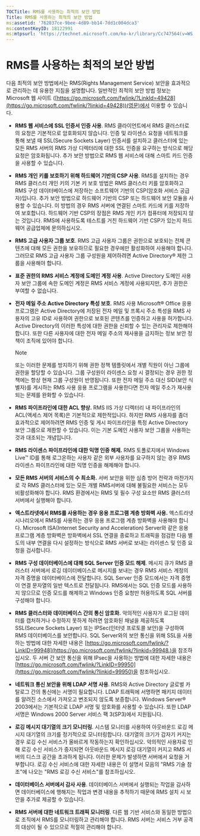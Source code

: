 ```yaml
---
TOCTitle: RMS를 사용하는 최적의 보안 방법
Title: RMS를 사용하는 최적의 보안 방법
ms:assetid: '762037ce-9bee-4d89-bb14-7dd1c004dca3'
ms:contentKeyID: 18122991
ms:mtpsurl: 'https://technet.microsoft.com/ko-kr/library/Cc747564(v=WS.10)'
---
```


RMS를 사용하는 최적의 보안 방법
===============================

다음 최적의 보안 방법에서는 RMS(Rights Management Service) 보안을 효과적으로 관리하는 데 유용한 지침을 설명합니다. 일반적인 최적의 보안 방법 정보는 Microsoft 웹 사이트 ([https://go.microsoft.com/fwlink/?LinkId=49428](https://go.microsoft.com/fwlink/?linkid=49428))(영문)에서 이용할 수 있습니다.

-   **RMS 웹 서비스에 SSL 인증서 인증 사용**. RMS 클라이언트에서 RMS 클러스터로의 요청은 기본적으로 암호화되지 않습니다. 인증 및 라이센스 요청을 네트워크를 통해 보낼 때 SSL(Secure Sockets Layer) 인증서를 설치하고 클러스터에 있는 모든 RMS 서버의 RMS 가상 디렉터리에 대한 SSL 인증을 요구하는 방식으로 해당 요청은 암호화됩니다. 추가 보안 방법으로 RMS 웹 서비스에 대해 스마트 카드 인증을 사용할 수 있습니다.
-   **RMS 개인 키를 보호하기 위해 하드웨어 기반의 CSP 사용**. RMS를 설치하는 경우 RMS 클러스터 개인 키의 기본 키 보호 방법은 RMS 클러스터 키를 암호화하고 RMS 구성 데이터베이스에 저장하는 소프트웨어 기반의 CSP(암호화 서비스 공급자)입니다. 추가 보안 방법으로 하드웨어 기반의 CSP 또는 하드웨어 보안 모듈을 사용할 수 있습니다. 이 방법의 경우 RMS 서버에 연결된 스마트 카드에 키를 저장하여 보호합니다. 하드웨어 기반 CSP의 장점은 RMS 개인 키가 컴퓨터에 저장되지 않는 것입니다. RMS에 사용하도록 테스트를 거친 하드웨어 기반 CSP가 있는지 하드웨어 공급업체에 문의하십시오.
-   **RMS 고급 사용자 그룹 보호**. RMS 고급 사용자 그룹은 권한으로 보호되는 전체 콘텐츠에 대해 모든 권한을 보유하므로 필요한 경우에만 활성화하여 사용해야 합니다. 그러므로 RMS 고급 사용자 그룹 구성원을 제어하려면 Active Directory® 제한 그룹을 사용해야 합니다.
-   **표준 권한의 RMS 서비스 계정에 도메인 계정 사용**. Active Directory 도메인 사용자 보안 그룹에 속한 도메인 계정은 RMS 서비스 계정에 사용되지만, 추가 권한은 부여할 수 없습니다.
-   **전자 메일 주소 Active Directory 특성 보호**. RMS 사용 Microsoft® Office 응용 프로그램은 Active Directory에 저장된 전자 메일 및 프록시 주소 특성을 RMS 사용자의 고유 ID로 사용하여 권한으로 보호된 콘텐츠를 인증하고 사용을 허가합니다. Active Directory의 이러한 특성에 대한 권한을 신뢰할 수 있는 관리자로 제한해야 합니다. 또한 다른 사용자에 대한 전자 메일 주소의 재사용을 금지하는 정보 보안 정책이 조직에 있어야 합니다.
    > [!NOTE]  
	> 또는 이러한 문제를 방지하기 위해 권한 정책 템플릿에서 개별 직원이 아닌 그룹에 권한을 할당할 수 있습니다. 그룹 구성원이 라이센스 요청 시 결정되는 경우 권한 정책에는 항상 현재 그룹 구성원이 반영됩니다. 또한 전자 메일 주소 대신 SID(보안 식별자)를 게시하는 RMS 사용 응용 프로그램을 사용한다면 전자 메일 주소가 재사용되는 문제를 완화할 수 있습니다.

-   **RMS 파이프라인에 대한 ACL 향상.** RMS IIS 가상 디렉터리 내 파이프라인의 ACL(액세스 제어 목록)은 기본적으로 제한적입니다. 하지만 RMS 사용자를 좀더 효과적으로 제어하려면 RMS 인증 및 게시 파이프라인을 특정 Active Directory 보안 그룹으로 제한할 수 있습니다. 이는 기본 도메인 사용자 보안 그룹을 사용하는 것과 대조되는 개념입니다.
-   **RMS 라이센스 파이프라인에 대한 익명 인증 해제.** RMS 토폴로지에서 Windows Live™ ID를 통해 로그온하는 사용자 같은 외부 사용자를 요구하지 않는 경우 RMS 라이센스 파이프라인에 대한 익명 인증을 해제해야 합니다.
-   **모든 RMS 서버의 서비스의 수 최소화.** 서버 보안을 위한 심층 방어 전략과 마찬가지로 각 RMS 클러스터에 있는 모든 개별 RMS서버에 대해 불필요한 서비스는 모두 비활성화해야 합니다. RMS 환경에서는 RMS 및 필수 구성 요소만 RMS 클러스터 서버에서 실행해야 합니다.
-   **엑스트라넷에서 RMS를 사용하는 경우 응용 프로그램 계층 방화벽 사용.** 엑스트라넷 시나리오에서 RMS를 사용하는 경우 응용 프로그램 계층 방화벽을 사용해야 합니다. Microsoft ISA(Internet Security and Acceleration) Server와 같은 응용 프로그램 계층 방화벽은 방화벽에서 SSL 연결을 종료하고 트래픽을 점검한 다음 별도의 내부 연결을 다시 설정하는 방식으로 RMS 서버로 보내는 라이센스 및 인증 요청을 검사합니다.
-   **RMS 구성 데이터베이스에 대해 SQL Server 인증 모드 해제**. 메시지 큐가 RMS 클러스터 서버에서 로깅 데이터베이스로 메시지를 보내는 경우 RMS 서비스 계정의 자격 증명을 데이터베이스에 전달합니다. SQL Server 인증 모드에서는 자격 증명이 연결 문자열의 일반 텍스트로 전달됩니다. RMS에서는 SQL 인증 모드를 사용하지 않으므로 인증 모드를 해제하고 Windows 인증 요청만 허용하도록 SQL 서버를 구성해야 합니다.
-   **RMS 클러스터와 데이터베이스 간의 통신 암호화.** 악의적인 사용자가 로그된 데이터를 캡처하거나 수정하지 못하게 하려면 암호화된 채널을 제공하도록 SSL(Secure Sockets Layer) 또는 IPSec(인터넷 프로토콜 보안)을 구성하여 RMS 데이터베이스를 보안합니다. SQL Server와의 보안 통신을 위해 SSL을 사용하는 방법에 대한 자세한 내용은 [https://go.microsoft.com/fwlink/?LinkID=99948](https://go.microsoft.com/fwlink/?linkid=99948.)을 참조하십시오. 두 서버 간 보안 통신을 위해 IPsec을 사용하는 방법에 대한 자세한 내용은 [https://go.microsoft.com/fwlink/?LinkID=99950](https://go.microsoft.com/fwlink/?linkid=99950)을 참조하십시오.
-   **네트워크 통신 보안을 위해 LDAP 서명 사용**. RMS와 Active Directory 글로벌 카탈로그 간의 통신에는 서명이 필요합니다. LDAP 트래픽에 서명하면 패키지 데이터를 알려진 소스에서 가져오고 변조되지 않도록 보증합니다. Windows Server® 2003에서는 기본적으로 LDAP 서명 및 암호화를 사용할 수 있습니다. 또한 LDAP 서명은 Windows 2000 Server 서비스 팩 3(SP3)에서 지원됩니다.
-   **로깅 메시지 대기열의 크기 모니터링**. 시스템 모니터를 사용하여 아웃바운드 로깅 메시지 대기열의 크기를 정기적으로 모니터링합니다. 대기열의 크기가 갑자기 커지는 경우 로깅 수신 서비스가 올바르게 작동하는지 확인하십시오. 악의적인 사용자로 인해 로깅 수신 서비스가 중지되면 아웃바운드 메시지 로깅 대기열이 커지고 RMS 서버의 디스크 공간을 초과하게 됩니다. 이러한 문제가 발생하면 서버에서 요청을 거부합니다. 로깅 수신 서비스에 대한 자세한 내용은 이 설명서 모음의 "RMS 기술 참조"에 나오는 "RMS 로깅 수신 서비스"를 참조하십시오.
-   **데이터베이스 서버에서 감사 사용**. 데이터베이스 서버에서 실행되는 작업을 감사하면 데이터베이스에 행해지는 작업과 변경 내용을 추적하기 때문에 RMS 설치 시 보안을 추가로 제공할 수 있습니다.
-   **RMS 서버에 대한 네트워크 트래픽 모니터링**. 다른 웹 기반 서비스와 동일한 방법으로 조직에서 RMS를 모니터링하고 관리해야 합니다. RMS 서버는 서비스 거부 공격의 대상이 될 수 있으므로 적절히 관리해야 합니다.

